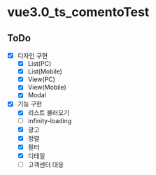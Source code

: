# vue3.0_ts_comentoTest
## ToDo
 - [x] 디자인 구현
   - [x] List(PC)
   - [x] List(Mobile)
   - [x] View(PC)
   - [x] View(Mobile)
   - [x] Modal
 - [x] 기능 구현
   - [x] 리스트 불러오기
   - [ ] infinity-loading
   - [x] 광고
   - [x] 정렬
   - [x] 필터
   - [x] 디테일
   - [ ] 고객센터 대응
